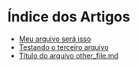 # Índice dos Artigos

- [Meu arquivo será isso](meu_arquivo.md)
- [Testando o terceiro arquivo](third_file.md)
- [Título do arquivo other_file.md](other_file.md)
